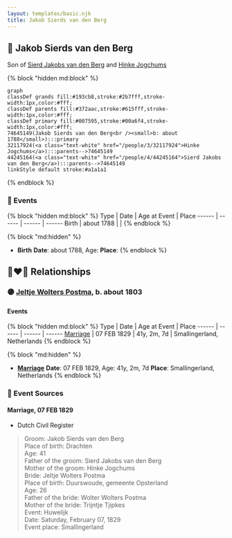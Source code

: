 ```yaml
---
layout: templates/basic.njk
title: Jakob Sierds van den Berg
---
```

## 🔵 Jakob Sierds van den Berg

Son of [Sierd Jakobs van den Berg](/people/4/44245164) and [Hinke Jogchums](/people/3/32117924)

{% block "hidden md:block" %}
```mermaid
graph
classDef grands fill:#193cb8,stroke:#2b7fff,stroke-width:1px,color:#fff;
classDef parents fill:#372aac,stroke:#615fff,stroke-width:1px,color:#fff;
classDef primary fill:#007595,stroke:#00a6f4,stroke-width:1px,color:#fff;
74645149(Jakob Sierds van den Berg<br /><small>b: about 1788</small>):::primary
32117924(<a class="text-white" href="/people/3/32117924">Hinke Jogchums</a>):::parents-->74645149
44245164(<a class="text-white" href="/people/4/44245164">Sierd Jakobs van den Berg</a>):::parents-->74645149
linkStyle default stroke:#a1a1a1
```
{% endblock %}

### 📆 Events

{% block "hidden md:block" %}
Type | Date | Age at Event | Place
------ | ------ | ------ | ------
Birth | about 1788 |  |
{% endblock %}

{% block "md:hidden" %}
- **Birth**
**Date**: about 1788, Age:
**Place**:
{% endblock %}

## 👩‍❤️‍👨 Relationships

### 🟣 [Jeltje Wolters Postma](/people/2/28342558), b. about 1803

#### Events

{% block "hidden md:block" %}
Type | Date | Age at Event | Place
------ | ------ | ------ | ------
[Marriage](#event-family-0-event-0) | 07 FEB 1829 | 41y, 2m, 7d | Smallingerland, Netherlands
{% endblock %}

{% block "md:hidden" %}
- **[Marriage](#event-family-0-event-0)**
**Date**: 07 FEB 1829, Age: 41y, 2m, 7d
**Place**: Smallingerland, Netherlands
{% endblock %}

### 📰 Event Sources

#### <a id="event-family-0-event-0"></a> Marriage, 07 FEB 1829
* Dutch Civil Register
>   
  > Groom: Jakob Sierds van den Berg  
  > Place of birth: Drachten  
  > Age: 41  
  > Father of the groom: Sierd Jakobs van den Berg  
  > Mother of the groom: Hinke Jogchums  
  > Bride: Jeltje Wolters Postma  
  > Place of birth: Duurswoude, gemeente Opsterland  
  > Age: 26  
  > Father of the bride: Wolter Wolters Postma  
  > Mother of the bride: Trijntje Tjipkes  
  > Event: Huwelijk  
  > Date: Saturday, February 07, 1829  
  > Event place: Smallingerland